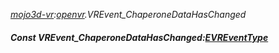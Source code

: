 _[mojo3d-vr](../../modules/mojo3d-vr/mojo3d-vr-module.md):[openvr](openvr:).VREvent\_ChaperoneDataHasChanged_
##### Const VREvent\_ChaperoneDataHasChanged:[EVREventType](../../modules/mojo3d-vr/openvr-evreventtype.md)
